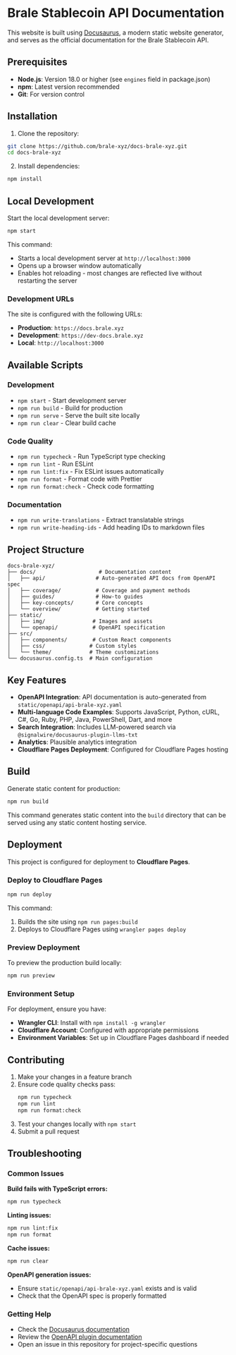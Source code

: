 # Brale Stablecoin API Documentation

This website is built using [Docusaurus](https://docusaurus.io/), a modern static website generator, and serves as the official documentation for the Brale Stablecoin API.

## Prerequisites

- **Node.js**: Version 18.0 or higher (see `engines` field in package.json)
- **npm**: Latest version recommended
- **Git**: For version control

## Installation

1. Clone the repository:

```bash
git clone https://github.com/brale-xyz/docs-brale-xyz.git
cd docs-brale-xyz
```

2. Install dependencies:

```bash
npm install
```

## Local Development

Start the local development server:

```bash
npm start
```

This command:

- Starts a local development server at `http://localhost:3000`
- Opens up a browser window automatically
- Enables hot reloading - most changes are reflected live without restarting the server

### Development URLs

The site is configured with the following URLs:

- **Production**: `https://docs.brale.xyz`
- **Development**: `https://dev-docs.brale.xyz`
- **Local**: `http://localhost:3000`

## Available Scripts

### Development

- `npm start` - Start development server
- `npm run build` - Build for production
- `npm run serve` - Serve the built site locally
- `npm run clear` - Clear build cache

### Code Quality

- `npm run typecheck` - Run TypeScript type checking
- `npm run lint` - Run ESLint
- `npm run lint:fix` - Fix ESLint issues automatically
- `npm run format` - Format code with Prettier
- `npm run format:check` - Check code formatting

### Documentation

- `npm run write-translations` - Extract translatable strings
- `npm run write-heading-ids` - Add heading IDs to markdown files

## Project Structure

```
docs-brale-xyz/
├── docs/                    # Documentation content
│   ├── api/                # Auto-generated API docs from OpenAPI spec
│   ├── coverage/           # Coverage and payment methods
│   ├── guides/             # How-to guides
│   ├── key-concepts/       # Core concepts
│   └── overview/           # Getting started
├── static/
│   ├── img/               # Images and assets
│   └── openapi/           # OpenAPI specification
├── src/
│   ├── components/        # Custom React components
│   ├── css/              # Custom styles
│   └── theme/            # Theme customizations
└── docusaurus.config.ts  # Main configuration
```

## Key Features

- **OpenAPI Integration**: API documentation is auto-generated from `static/openapi/api-brale-xyz.yaml`
- **Multi-language Code Examples**: Supports JavaScript, Python, cURL, C#, Go, Ruby, PHP, Java, PowerShell, Dart, and more
- **Search Integration**: Includes LLM-powered search via `@signalwire/docusaurus-plugin-llms-txt`
- **Analytics**: Plausible analytics integration
- **Cloudflare Pages Deployment**: Configured for Cloudflare Pages hosting

## Build

Generate static content for production:

```bash
npm run build
```

This command generates static content into the `build` directory that can be served using any static content hosting service.

## Deployment

This project is configured for deployment to **Cloudflare Pages**.

### Deploy to Cloudflare Pages

```bash
npm run deploy
```

This command:

1. Builds the site using `npm run pages:build`
2. Deploys to Cloudflare Pages using `wrangler pages deploy`

### Preview Deployment

To preview the production build locally:

```bash
npm run preview
```

### Environment Setup

For deployment, ensure you have:

- **Wrangler CLI**: Install with `npm install -g wrangler`
- **Cloudflare Account**: Configured with appropriate permissions
- **Environment Variables**: Set up in Cloudflare Pages dashboard if needed

## Contributing

1. Make your changes in a feature branch
2. Ensure code quality checks pass:
   ```bash
   npm run typecheck
   npm run lint
   npm run format:check
   ```
3. Test your changes locally with `npm start`
4. Submit a pull request

## Troubleshooting

### Common Issues

**Build fails with TypeScript errors:**

```bash
npm run typecheck
```

**Linting issues:**

```bash
npm run lint:fix
npm run format
```

**Cache issues:**

```bash
npm run clear
```

**OpenAPI generation issues:**

- Ensure `static/openapi/api-brale-xyz.yaml` exists and is valid
- Check that the OpenAPI spec is properly formatted

### Getting Help

- Check the [Docusaurus documentation](https://docusaurus.io/docs)
- Review the [OpenAPI plugin documentation](https://github.com/cloud-annotations/docusaurus-openapi)
- Open an issue in this repository for project-specific questions
